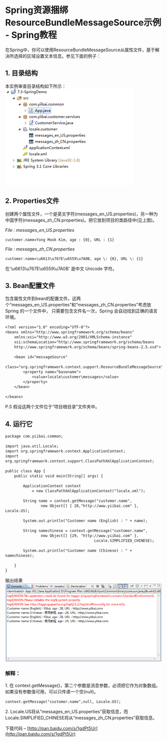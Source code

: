 # Spring资源捆绑ResourceBundleMessageSource示例 - Spring教程

在Spring中，你可以使用ResourceBundleMessageSource从属性文件，基于解决所选择的区域设置文本信息。参见下面的例子：

## 1\. 目录结构

本实例审查目录结构如下所示：
![](../img/1-15122H214351U.png)


## 2\. Properties文件

创建两个属性文件，一个是英文字符(messages_en_US.properties)，另一种为中国字符(messages_zh_CN.properties)。把它放到项目的类路径中(见上图)。

_File : messages_en_US.properties_

```
customer.name=Yong Mook Kim, age : {0}, URL : {1}
```

_File : messages_zh_CN.properties_

```
customer.name=\u6613\u767E\u6559\u7A0B, age \: {0}, URL \: {1}
```

在'\u6613\u767E\u6559\u7A0B' 是中文 Unicode 字符。

## 3\. Bean配置文件

包含属性文件到bean的配置文件。这两个“messages_en_US.properties”和“messages_zh_CN.properties”考虑放 Spring 的一个文件中， 只需要包含文件名一次，Spring 会自动找到正确的语言环境。

```
<?xml version="1.0" encoding="UTF-8"?>
<beans xmlns="http://www.springframework.org/schema/beans"
    xmlns:xsi="http://www.w3.org/2001/XMLSchema-instance"
    xsi:schemaLocation="http://www.springframework.org/schema/beans 
    http://www.springframework.org/schema/beans/spring-beans-2.5.xsd">

    <bean id="messageSource"
        class="org.springframework.context.support.ResourceBundleMessageSource">
        <property name="basename">
            <value>locale\customer\messages</value>
        </property>
    </bean>

</beans>
```

P.S 假设这两个文件位于“项目根目录”文件夹中。

## 4\. 运行它

```
package com.yiibai.common;

import java.util.Locale;
import org.springframework.context.ApplicationContext;
import org.springframework.context.support.ClassPathXmlApplicationContext;

public class App {
    public static void main(String[] args) {

        ApplicationContext context 
            = new ClassPathXmlApplicationContext("locale.xml");

        String name = context.getMessage("customer.name", 
                new Object[] { 28,"http://www.yiibai.com" }, Locale.US);

        System.out.println("Customer name (English) : " + name);

        String namechinese = context.getMessage("customer.name", 
                new Object[] {29, "http://www.yiibai.com" }, 
                                        Locale.SIMPLIFIED_CHINESE);

        System.out.println("Customer name (Chinese) : " + namechinese);

    }
}
```

输出结果
![](../img/1-15122H21500K4.png)



### 解释：

1. 在 context.getMessage()，第二个参数是消息参数，必须把它作为对象数组。如果没有参数值可用，可以只传递一个空(null)。

```
context.getMessage("customer.name",null, Locale.US);
```

2. Locale.US将从“messages_en_US.properties”获取信息，而Locale.SIMPLIFIED_CHINESE将从“messages_zh_CN.properties”获取信息。

下载代码 – [http://pan.baidu.com/s/1gdPt5Ur](http://pan.baidu.com/s/1gdPt5Ur)

